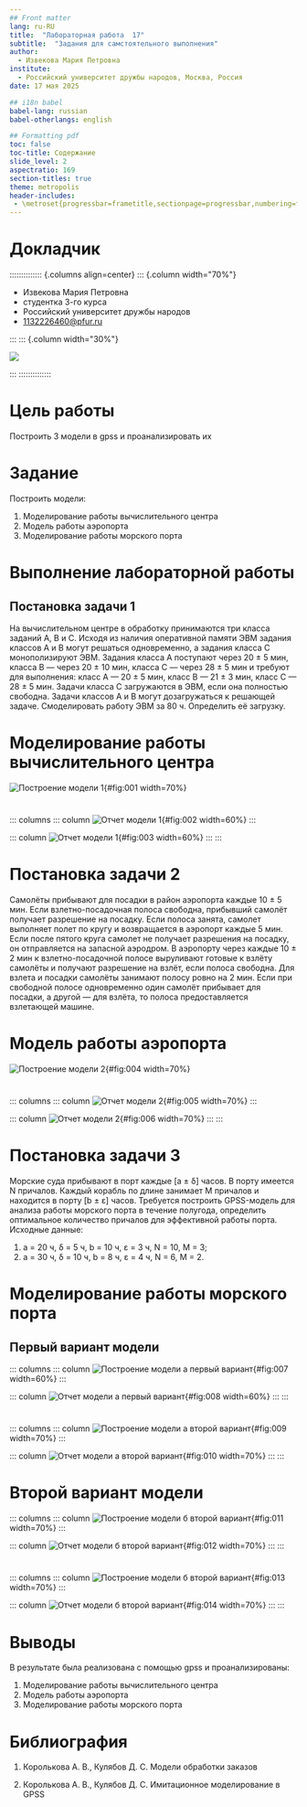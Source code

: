 ```yaml
---
## Front matter
lang: ru-RU
title:  "Лабораторная работа  17"
subtitle:  "Задания для самстоятельного выполнения"
author:
  - Извекова Мария Петровна
institute:
  - Российский университет дружбы народов, Москва, Россия
date: 17 мая 2025

## i18n babel
babel-lang: russian
babel-otherlangs: english

## Formatting pdf
toc: false
toc-title: Содержание
slide_level: 2
aspectratio: 169
section-titles: true
theme: metropolis
header-includes:
 - \metroset{progressbar=frametitle,sectionpage=progressbar,numbering=fraction}
---
```


# Докладчик

:::::::::::::: {.columns align=center}
::: {.column width="70%"}

  * Извекова Мария Петровна
  * студентка 3-го курса
  * Российский университет дружбы народов
  * [1132226460@pfur.ru](mailto:1132226460@pfur.ru)

:::
::: {.column width="30%"}

![](./image/my_photo.jpg)

:::
::::::::::::::

# Цель работы

Построить 3 модели в gpss  и проанализировать их 

# Задание

Построить модели:
1. Моделирование работы вычислительного центра
2. Модель работы аэропорта
3. Моделирование работы морского порта

# Выполнение лабораторной работы

## Постановка задачи 1

На вычислительном центре в обработку принимаются три класса заданий А, В и С.
Исходя из наличия оперативной памяти ЭВМ задания классов А и В могут решаться
одновременно, а задания класса С монополизируют ЭВМ. Задания класса А поступают через 20 ± 5 мин, класса В — через 20 ± 10 мин, класса С — через 28 ± 5 мин
и требуют для выполнения: класс А — 20 ± 5 мин, класс В — 21 ± 3 мин, класс
С — 28 ± 5 мин. Задачи класса С загружаются в ЭВМ, если она полностью свободна.
Задачи классов А и В могут дозагружаться к решающей задаче.
Смоделировать работу ЭВМ за 80 ч. Определить её загрузку.

# Моделирование работы вычислительного центра

![Построение модели 1](image/1.png){#fig:001 width=70%}

#

::: columns
::: column
![Отчет модели 1](image/2.png){#fig:002 width=60%}
:::

::: column
![Отчет модели 1](image/3.png){#fig:003 width=60%}
::: 
:::

# Постановка задачи 2

Самолёты прибывают для посадки в район аэропорта каждые 10 ± 5 мин. Если
взлетно-посадочная полоса свободна, прибывший самолёт получает разрешение на
посадку. Если полоса занята, самолет выполняет полет по кругу и возвращается
в аэропорт каждые 5 мин. Если после пятого круга самолет не получает разрешения
на посадку, он отправляется на запасной аэродром.
В аэропорту через каждые 10 ± 2 мин к взлетно-посадочной полосе выруливают
готовые к взлёту самолёты и получают разрешение на взлёт, если полоса свободна.
Для взлета и посадки самолёты занимают полосу ровно на 2 мин. Если при свободной
полосе одновременно один самолёт прибывает для посадки, а другой — для взлёта,
то полоса предоставляется взлетающей машине.

# Модель работы аэропорта

![Построение модели 2](image/4.png){#fig:004 width=70%}

#

::: columns
::: column
![Отчет модели 2](image/5.png){#fig:005 width=70%}
:::

::: column
![Отчет модели 2](image/6.png){#fig:006 width=70%}
::: 
:::


# Постановка задачи 3

Морские суда прибывают в порт каждые [a ± δ] часов. В порту имеется N причалов.
Каждый корабль по длине занимает M причалов и находится в порту [b ± ε] часов.
Требуется построить GPSS-модель для анализа работы морского порта в течение
полугода, определить оптимальное количество причалов для эффективной работы
порта.
Исходные данные:
1) a = 20 ч, δ = 5 ч, b = 10 ч, ε = 3 ч, N = 10, M = 3;
2) a = 30 ч, δ = 10 ч, b = 8 ч, ε = 4 ч, N = 6, M = 2.

# Моделирование работы морского порта

## Первый вариант модели

::: columns
::: column
![Построение модели a первый вариант](image/14.png){#fig:007 width=60%}
:::

::: column
![Отчет модели a первый вариант](image/8.png){#fig:008 width=60%}
::: 
:::

#

::: columns
::: column
![Построение модели a второй вариант](image/7.png){#fig:009 width=70%}
:::

::: column
![Отчет модели a второй вариант](image/9.png){#fig:010 width=70%}
::: 
:::


# Второй вариант модели

::: columns
::: column
![Построение модели б второй вариант](image/10.png){#fig:011 width=70%}
:::

::: column
![Отчет модели б второй вариант](image/11.png){#fig:012 width=70%}
::: 
:::


#

::: columns
::: column
![Построение модели б второй вариант](image/12.png){#fig:013 width=70%}
:::

::: column
![Отчет модели б второй вариант](image/13.png){#fig:014 width=70%}
::: 
:::

# Выводы
В результате была реализована с помощью gpss и проанализированы:

1. Моделирование работы вычислительного центра
2. Модель работы аэропорта
3. Моделирование работы морского порта

# Библиография

1. Королькова А. В., Кулябов Д. С. Модели обработки заказов

2. Королькова А. В., Кулябов Д. С. Имитационное моделирование в GPSS









